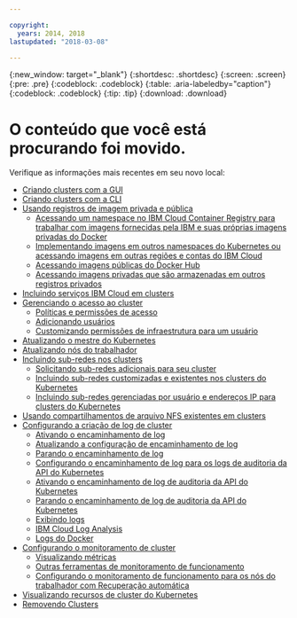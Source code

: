 ```yaml
---

copyright:
  years: 2014, 2018
lastupdated: "2018-03-08"

---
```


{:new_window: target="_blank"}
{:shortdesc: .shortdesc}
{:screen: .screen}
{:pre: .pre}
{:codeblock: .codeblock}
{:table: .aria-labeledby="caption"}
{:codeblock: .codeblock}
{:tip: .tip}
{:download: .download}


# O conteúdo que você está procurando foi movido.

Verifique as informações mais recentes em seu novo local:
- [Criando clusters com a GUI](cs_clusters.html#clusters_ui)
- [Criando clusters com a CLI](cs_clusters.html#clusters_cli)
- [Usando registros de imagem privada e pública](cs_images.html#images)
    - [Acessando um namespace no IBM Cloud Container Registry para trabalhar com imagens fornecidas pela IBM e suas próprias imagens privadas do Docker](cs_images.html#namespace)
    - [Implementando imagens em outros namespaces do Kubernetes ou acessando imagens em outras regiões e contas do IBM Cloud](cs_images.html#other)
    - [Acessando imagens públicas do Docker Hub](cs_images.html#dockerhub)
    - [Acessando imagens privadas que são armazenadas em outros registros privados](cs_images.html#private_images)
- [Incluindo serviços IBM Cloud em clusters](cs_integrations.html#adding_cluster)
- [Gerenciando o acesso ao cluster](cs_users.html)
    - [Políticas e permissões de acesso](cs_users.html#access_policies)
    - [Adicionando usuários](cs_users.html#add_users)
    - [Customizando permissões de infraestrutura para um usuário](cs_users.html#infra_access)
- [Atualizando o mestre do Kubernetes](cs_cluster_update.html#master)
- [Atualizando nós do trabalhador](cs_cluster_update.html#worker_node)
- [Incluindo sub-redes nos clusters](cs_subnets.html#subnets)
    - [Solicitando sub-redes adicionais para seu cluster](cs_subnets.html#request)
    - [Incluindo sub-redes customizadas e existentes nos clusters do Kubernetes](cs_subnets.html#custom)
    - [Incluindo sub-redes gerenciadas por usuário e endereços IP para clusters do Kubernetes](cs_subnets.html#user_managed)
- [Usando compartilhamentos de arquivo NFS existentes em clusters](cs_storage.html#existing)
- [Configurando a criação de log de cluster](cs_health.html#logging)
    - [Ativando o encaminhamento de log](cs_health.html#logging)
    - [Atualizando a configuração de encaminhamento de log](cs_health.html#logging)
    - [Parando o encaminhamento de log](cs_health.html#log_sources_delete)
    - [Configurando o encaminhamento de log para os logs de auditoria da API do Kubernetes](cs_health.html#app_forward)
    - [Ativando o encaminhamento de log de auditoria da API do Kubernetes](cs_health.html#audit_enable)
    - [Parando o encaminhamento de log de auditoria da API do Kubernetes](cs_health.html#audit_delete)
    - [Exibindo logs](cs_health.html#view_logs)
    - [IBM Cloud Log Analysis](cs_health.html#view_logs_k8s)
    - [Logs do Docker](cs_health.html#view_logs_docker)
- [Configurando o monitoramento de cluster](cs_health.html#monitoring)
    - [Visualizando métricas](cs_health.html#view_metrics)
    - [Outras ferramentas de monitoramento de funcionamento](cs_health.html#health_tools)
    - [Configurando o monitoramento de funcionamento para os nós do trabalhador com Recuperação automática](cs_health.html#autorecovery)
- [Visualizando recursos de cluster do Kubernetes](cs_integrations.html#weavescope)
- [Removendo Clusters](cs_clusters.html#remove)
